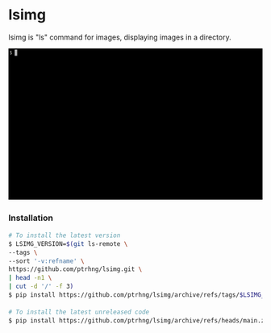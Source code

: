 lsimg
=====

lsimg is "ls" command for images, displaying images in a directory.

![lsimg in action](./demo.gif)


### Installation

```bash
# To install the latest version
$ LSIMG_VERSION=$(git ls-remote \
--tags \
--sort '-v:refname' \
https://github.com/ptrhng/lsimg.git \
| head -n1 \
| cut -d '/' -f 3)
$ pip install https://github.com/ptrhng/lsimg/archive/refs/tags/$LSIMG_VERSION.tar.gz

# To install the latest unreleased code
$ pip install https://github.com/ptrhng/lsimg/archive/refs/heads/main.zip
```
